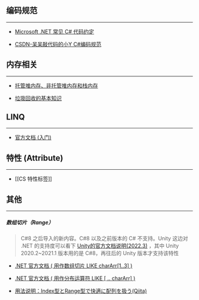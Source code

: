 ## 编码规范
---
- [Microsoft .NET 常见 C# 代码约定](https://learn.microsoft.com/zh-cn/dotnet/csharp/fundamentals/coding-style/coding-conventions)

- [CSDN-呆呆敲代码的小Y  C#编码规范](https://xiaoy.blog.csdn.net/article/details/127565036)


## 内存相关
---
- [托管堆内存、非托管堆内存和栈内存](https://www.51cto.com/article/771791.html)

- [垃圾回收的基本知识](https://learn.microsoft.com/zh-cn/dotnet/standard/garbage-collection/fundamentals)


## LINQ
---
- [官方文档 (入门)](https://learn.microsoft.com/zh-tw/dotnet/csharp/linq/)


## 特性 (Attribute)
---
- [[CS 特性标签]]

## 其他
---
##### 数组切片（Range）

> C#8 之后导入的新内容。C#8 以及之前版本的 C# 不支持。Unity 这边对 .NET 的支持度可以看下 [Unity的官方文档说明(2022.3)](https://docs.unity3d.com/Manual/dotnetProfileSupport.html) ，其中 Unity 2020.2~2021.1 版本用的是 C#8，再往后的 Unity 版本才支持该特性

- [.NET 官方文档 ( 用作数组切片 LIKE charArr[1..3] )](https://learn.microsoft.com/zh-cn/dotnet/csharp/language-reference/operators/member-access-operators#range-operator-)

- [.NET 官方文档 ( 用作分布运算符 LIKE [ .. charArr] )](https://learn.microsoft.com/zh-cn/dotnet/csharp/language-reference/operators/collection-expressions#spread-element)

- [用法说明：Index型とRange型で快適に配列を扱う(Qiita)](https://qiita.com/Euglenach/items/c433afe78d72fc1a18fc)







